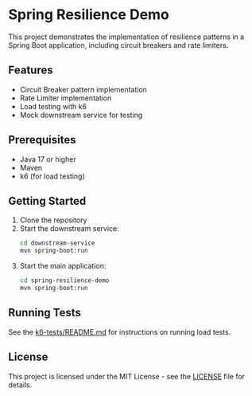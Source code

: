 # Spring Resilience Demo

This project demonstrates the implementation of resilience patterns in a Spring Boot application, including circuit breakers and rate limiters.

## Features

- Circuit Breaker pattern implementation
- Rate Limiter implementation
- Load testing with k6
- Mock downstream service for testing

## Prerequisites

- Java 17 or higher
- Maven
- k6 (for load testing)

## Getting Started

1. Clone the repository
2. Start the downstream service:
   ```bash
   cd downstream-service
   mvn spring-boot:run
   ```
3. Start the main application:
   ```bash
   cd spring-resilience-demo
   mvn spring-boot:run
   ```

## Running Tests

See the [k6-tests/README.md](k6-tests/README.md) for instructions on running load tests.

## License

This project is licensed under the MIT License - see the [LICENSE](LICENSE) file for details. 
